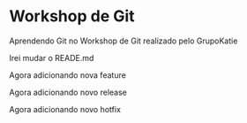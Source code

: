 # Workshop de Git
Aprendendo Git no Workshop de Git realizado pelo GrupoKatie

Irei mudar o READE.md

Agora adicionando nova feature

Agora adicionando novo release

Agora adicionando novo hotfix